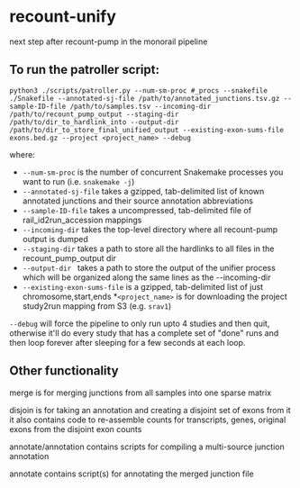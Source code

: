 # recount-unify
next step after recount-pump in the monorail pipeline

## To run the patroller script:
`python3 ./scripts/patroller.py --num-sm-proc #_procs --snakefile ./Snakefile --annotated-sj-file /path/to/annotated_junctions.tsv.gz --sample-ID-file /path/to/samples.tsv --incoming-dir /path/to/recount_pump_output --staging-dir /path/to/dir_to_hardlink_into --output-dir /path/to/dir_to_store_final_unified_output --existing-exon-sums-file exons.bed.gz --project <project_name> --debug`

where:
* `--num-sm-proc` is the number of concurrent Snakemake processes you want to run (i.e. `snakemake -j`)
* `--annotated-sj-file` takes a gzipped, tab-delimited list of known annotated junctions and their source annotation abbreviations
* `--sample-ID-file` takes a uncompressed, tab-delimited file of rail_id2run_accession mappings
* `--incoming-dir` takes the top-level directory where all recount-pump output is dumped
* `--staging-dir` takes a path to store all the hardlinks to all files in the recount_pump_output dir
* `--output-dir ` takes a path to store the output of the unifier process which will be organized along the same lines as the --incoming-dir
* `--existing-exon-sums-file` is a gzipped, tab-delimited list of just chromosome,start,ends
*`<project_name>` is for downloading the project study2run mapping from S3 (e.g. `srav1`)

`--debug` will force the pipeline to only run upto 4 studies and then quit, otherwise it'll do every study that
has a complete set of "done" runs and then loop forever after sleeping for a few seconds at each loop.

## Other functionality

merge is for merging junctions from all samples into one sparse matrix

disjoin is for taking an annotation and creating a disjoint set of exons from it
it also contains code to re-assemble counts for transcripts, genes, original exons from the disjoint exon counts

annotate/annotation contains scripts for compiling a multi-source junction annotation

annotate contains script(s) for annotating the merged junction file
